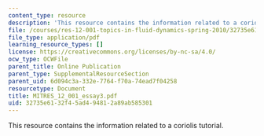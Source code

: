```yaml
---
content_type: resource
description: 'This resource contains the information related to a coriolis tutorial. '
file: /courses/res-12-001-topics-in-fluid-dynamics-spring-2010/32735e6132f45ad494812a89ab585301_MITRES_12_001_essay3.pdf
file_type: application/pdf
learning_resource_types: []
license: https://creativecommons.org/licenses/by-nc-sa/4.0/
ocw_type: OCWFile
parent_title: Online Publication
parent_type: SupplementalResourceSection
parent_uid: 6d094c3a-332e-7764-f70a-74ead7f04258
resourcetype: Document
title: MITRES_12_001_essay3.pdf
uid: 32735e61-32f4-5ad4-9481-2a89ab585301
---
```

This resource contains the information related to a coriolis tutorial. 